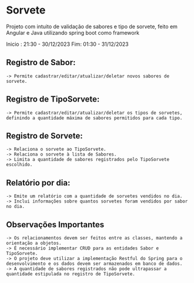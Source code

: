 # Sorvete
Projeto com intuito de validação de sabores e tipo de sorvete, feito em Angular e Java utilizando spring boot como framework

Inicio : 21:30 - 30/12/2023
Fim: 01:30 - 31/12/2023

## Registro de Sabor:
    -> Permite cadastrar/editar/atualizar/deletar novos sabores de sorvete.  
## Registro de TipoSorvete:
    -> Permite cadastrar/editar/atualizar/deletar os tipos de sorvetes, definindo a quantidade máxima de sabores permitidos para cada tipo.
## Registro de Sorvete:
    -> Relaciona o sorvete ao TipoSorvete.
    -> Relaciona o sorvete à lista de Sabores.
    -> Limita a quantidade de sabores registrados pelo TipoSorvete escolhido.
## Relatório por dia:
    -> Emite um relatório com a quantidade de sorvetes vendidos no dia.
    -> Inclui informações sobre quantos sorvetes foram vendidos por sabor no dia. 
    
## Observações Importantes
    -> Os relacionamentos devem ser feitos entre as classes, mantendo a orientação a objetos.
    -> É necessário implementar CRUD para as entidades Sabor e TipoSorvete.
    -> O projeto deve utilizar a implementação Restful do Spring para o desenvolvimento e os dados devem ser armazenados em banco de dados.
    -> A quantidade de sabores registrados não pode ultrapassar a quantidade estipulada no registro de TipoSorvete.

